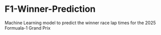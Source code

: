 # F1-Winner-Prediction
Machine Learning model to predict the winner race lap times for the 2025 Formuala-1 Grand Prix
